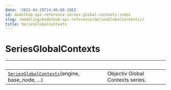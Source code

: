 ```yaml
---
date: '2022-04-28T14:46:08.106Z'
id: modelhub-api-reference-series-global-contexts-index
slug: /modeling/modelhub-api-reference/SeriesGlobalContexts//
title: SeriesGlobalContexts
---
```


# SeriesGlobalContexts

| &nbsp;                                            | &nbsp;                                                                                                                                                                                                                 |
| ------------------------------------------------- | --------------------------------------------------------------------------------------------------------------------------------------------------------------------------------------------------------------------- |
| [`SeriesGlobalContexts`](modelhub.SeriesGlobalContexts/#modelhub.SeriesGlobalContexts)(engine, base_node, ...)      | Objectiv Global Contexts series.                                                                                                                                                                                       |

